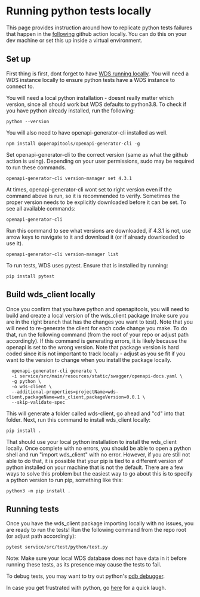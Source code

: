 # Running python tests locally

This page provides instruction around how to replicate python tests failures that happen in the [following](https://github.com/DataBiosphere/terra-workspace-data-service/actions/workflows/release-python-client.yml) github action locally. You can do this on your dev machine or set this up inside a virtual environment. 

## Set up

First thing is first, dont forget to have [WDS running locally](../README.md#setup). You will need a WDS instance locally to ensure python tests have a WDS instance to connect to.

You will need a local python installation - doesnt really matter which version, since all should work but WDS defaults to python3.8. To check if you have python already installed, run the following: 
```
python --version
```

You will also need to have openapi-generator-cli installed as well. 
```
npm install @openapitools/openapi-generator-cli -g
```

Set openapi-generator-cli to the correct version (same as what the github action is using). Depending on your user permissions, sudo may be required to run these commands. 
```
openapi-generator-cli version-manager set 4.3.1
```

At times, openapi-generator-cli wont set to right version even if the command above is run, so it is recommended to verify. Sometimes the proper version needs to be explicitly downloaded before it can be set. To see all available commands: 
```
openapi-generator-cli
```

Run this command to see what versions are downloaded, if 4.3.1 is not, use arrow keys to navigate to it and download it (or if already downloaded to use it). 
```
openapi-generator-cli version-manager list
```

To run tests, WDS uses pytest. Ensure that is installed by running: 
```
pip install pytest
```

## Build wds_client locally

Once you confirm that you have python and openapitools, you will need to build and create a local version of the wds_client package (make sure you are in the right branch that has the changes you want to test). Note that you will need to re-generate the client for each code change you make. To do that, run the following command (from the root of your repo or adjust path accordingly). If this command is generating errors, it is likely because the openapi is set to the wrong version. Note that package version is hard coded since it is not important to track locally - adjust as you se fit if you want to the version to change when you install the package locally. 
```
  openapi-generator-cli generate \
  -i service/src/main/resources/static/swagger/openapi-docs.yaml \
  -g python \
  -o wds-client \
  --additional-properties=projectName=wds-client,packageName=wds_client,packageVersion=0.0.1 \
  --skip-validate-spec
```

This will generate a folder called wds-client, go ahead and "cd" into that folder. Next, run this command to install wds_client locally:
```
pip install .
```

That should use your local python installation to install the wds_client locally. Once complete with no errors, you should be able to open a python shell and run "import wds_client" with no error. However, if you are still not able to do that, it is possible that your pip is tied to a different version of python installed on your machine that is not the default. There are a few ways to solve this problem but the easiest way to go about this is to specify a python version to run pip, something like this:
```
python3 -m pip install .
```

## Running tests

Once you have the wds_client package importing locally with no issues, you are ready to run the tests! Run the following command from the repo root (or adjust path accordingly): 
```
pytest service/src/test/python/test.py
```

Note: Make sure your local WDS database does not have data in it before running these tests, as its presence may cause the tests to fail.

To debug tests, you may want to try out python's [pdb debugger](https://realpython.com/python-debugging-pdb/).

In case you get frustrated with python, go [here](https://xkcd.com/1987/) for a quick laugh. 

